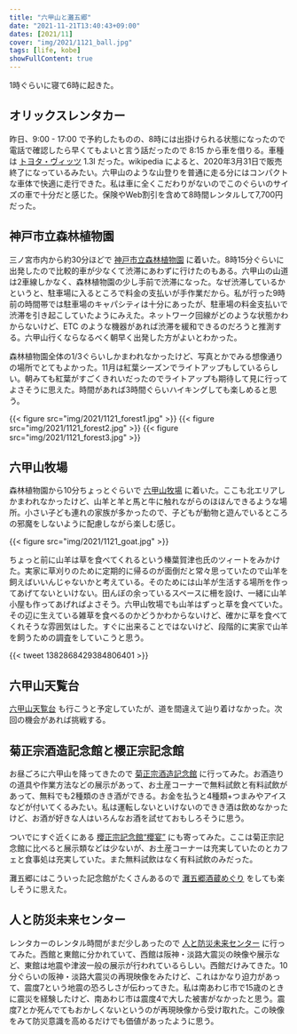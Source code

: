 ```yaml
---
title: "六甲山と灘五郷"
date: "2021-11-21T13:40:43+09:00"
dates: [2021/11]
cover: "img/2021/1121_ball.jpg"
tags: [life, kobe]
showFullContent: true
---
```


1時ぐらいに寝て6時に起きた。

## オリックスレンタカー

昨日、9:00 - 17:00 で予約したものの、8時には出掛けられる状態になったので電話で確認したら早くてもよいと言う話だったので 8:15 から車を借りる。車種は [トヨタ・ヴィッツ](https://ja.wikipedia.org/wiki/%E3%83%88%E3%83%A8%E3%82%BF%E3%83%BB%E3%83%B4%E3%82%A3%E3%83%83%E3%83%84) 1.3l だった。wikipedia によると、2020年3月31日で販売終了になっているみたい。六甲山のような山登りを普通に走る分にはコンパクトな車体で快適に走行できた。私は車に全くこだわりがないのでこのぐらいのサイズの車で十分だと感じた。保険やWeb割引を含めて8時間レンタルして7,700円だった。

## 神戸市立森林植物園

三ノ宮市内から約30分ほどで [神戸市立森林植物園](https://www.kobe-park.or.jp/shinrin/) に着いた。8時15分ぐらいに出発したので比較的車が少なくて渋滞にあわずに行けたのもある。六甲山の山道は2車線しかなく、森林植物園の少し手前で渋滞になった。なぜ渋滞しているかというと、駐車場に入るところで料金の支払いが手作業だから。私が行った9時前の時間帯では駐車場のキャパシティは十分にあったが、駐車場の料金支払いで渋滞を引き起こしていたようにみえた。ネットワーク回線がどのような状態かわからないけど、ETC のような機器があれば渋滞を緩和できるのだろうと推測する。六甲山行くならなるべく朝早く出発した方がよいとわかった。

森林植物園全体の1/3ぐらいしかまわれなかったけど、写真とかでみる想像通りの場所でとてもよかった。11月は紅葉シーズンでライトアップもしているらしい。朝みても紅葉がすごくきれいだったのでライトアップも期待して見に行ってよさそうに思えた。時間があれば3時間ぐらいハイキングしても楽しめると思う。

{{< figure src="img/2021/1121_forest1.jpg" >}}
{{< figure src="img/2021/1121_forest2.jpg" >}}
{{< figure src="img/2021/1121_forest3.jpg" >}}

## 六甲山牧場

森林植物園から10分ちょっとぐらいで [六甲山牧場](https://rokkosan.jp/) に着いた。ここも北エリアしかまわれなかったけど、山羊と羊と馬と牛に触れながらのほほんできるような場所。小さい子ども連れの家族が多かったので、子どもが動物と遊んでいるところの邪魔をしないように配慮しながら楽しむ感じ。

{{< figure src="img/2021/1121_goat.jpg" >}}

ちょっと前に山羊は草を食べてくれるという榛葉賀津也氏のツィートをみかけた。実家に草刈りのために定期的に帰るのが面倒だと常々思っていたので山羊を飼えばいいんじゃないかと考えている。そのためには山羊が生活する場所を作ってあげてないといけない。田んぼの余っているスペースに柵を設け、一緒に山羊小屋も作ってあげればよさそう。六甲山牧場でも山羊はずっと草を食べていた。その辺に生えている雑草を食べるのかどうかわからないけど、確かに草を食べてくれそうな雰囲気はした。すぐに出来ることではないけど、段階的に実家で山羊を飼うための調査をしていこうと思う。

{{< tweet 1382868429384806401 >}}

## 六甲山天覧台

[六甲山天覧台](https://www.rokkosan.com/tenrandai/) も行こうと予定していたが、道を間違えて辿り着けなかった。次回の機会があれば挑戦する。

## 菊正宗酒造記念館と櫻正宗記念館

お昼ごろに六甲山を降ってきたので [菊正宗酒造記念館](https://www.kikumasamune.co.jp/kinenkan/) に行ってみた。お酒造りの道具や作業方法などの展示があって、お土産コーナーで無料試飲と有料試飲があって、無料でも2種類のきき酒ができる。お金を払うと4種類+つまみやアイスなどが付いてくるみたい。私は運転しないといけないのできき酒は飲めなかったけど、お酒が好きな人はいろんなお酒を試せておもしろそうに思う。

ついでにすぐ近くにある [櫻正宗記念館“櫻宴”](https://www.sakuramasamune.co.jp/sakuraen/sakuraen_index.html) にも寄ってみた。ここは菊正宗記念館に比べると展示類などは少ないが、お土産コーナーは充実していたのとカフェと食事処は充実していた。また無料試飲はなく有料試飲のみだった。

灘五郷にはこういった記念館がたくさんあるので [灘五郷酒蔵めぐり](https://www.hyogo-tourism.jp/course/result/35) をしても楽しそうに思えた。

## 人と防災未来センター

レンタカーのレンタル時間がまだ少しあったので [人と防災未来センター](https://www.dri.ne.jp/) に行ってみた。西館と東館に分かれていて、西館は阪神・淡路大震災の映像や展示など、東館は地震や津波一般の展示が行われているらしい。西館だけみてきた。10分ぐらいの阪神・淡路大震災の再現映像をみたけど、これはかなり迫力があって、震度7という地震の恐ろしさが伝わってきた。私は南あわじ市で15歳のときに震災を経験したけど、南あわじ市は震度4で大した被害がなかったと思う。震度7とか死んでてもおかしくないというのが再現映像から受け取れた。この映像をみて防災意識を高めるだけでも価値があったように思う。
